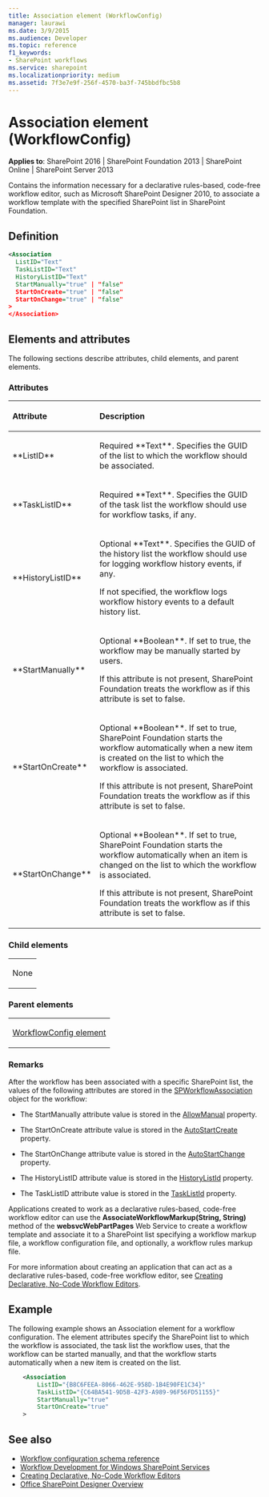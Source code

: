 ```yaml
---
title: Association element (WorkflowConfig)
manager: laurawi
ms.date: 3/9/2015
ms.audience: Developer
ms.topic: reference
f1_keywords:
- SharePoint workflows
ms.service: sharepoint
ms.localizationpriority: medium
ms.assetid: 7f3e7e9f-256f-4570-ba3f-745bbdfbc5b8
---
```


# Association element (WorkflowConfig)

**Applies to**: SharePoint 2016 | SharePoint Foundation 2013 | SharePoint Online | SharePoint Server 2013

Contains the information necessary for a declarative rules-based, code-free workflow editor, such as Microsoft SharePoint Designer 2010, to associate a workflow template with the specified SharePoint list in SharePoint Foundation.

## Definition

```XML
<Association
  ListID="Text"
  TaskListID="Text"
  HistoryListID="Text"
  StartManually="true" | "false"
  StartOnCreate="true" | "false"
  StartOnChange="true" | "false"
>
</Association>
```

## Elements and attributes

The following sections describe attributes, child elements, and parent elements.

### Attributes
<table>
<colgroup>
<col width="20%" />
<col width="80%" />
</colgroup>
<thead>
<tr class="header">
<th align="left"><p>Attribute</p></th>
<th align="left"><p>Description</p></th>
</tr>
</thead>
<tbody>
<tr class="even">
<td align="left"><p>**ListID**</p></td>
<td align="left"><p>Required **Text**. Specifies the GUID of the list to which the workflow should be associated.</p></td>
</tr>
<tr class="odd">
<td align="left"><p>**TaskListID**</p></td>
<td align="left"><p>Required **Text**. Specifies the GUID of the task list the workflow should use for workflow tasks, if any.</p></td>
</tr>
<tr class="even">
<td align="left"><p>**HistoryListID**</p></td>
<td align="left"><p>Optional **Text**. Specifies the GUID of the history list the workflow should use for logging workflow history events, if any.</p>
<p>If not specified, the workflow logs workflow history events to a default history list.</p></td>
</tr>
<tr class="odd">
<td align="left"><p>**StartManually**</p></td>
<td align="left"><p>Optional **Boolean**. If set to true, the workflow may be manually started by users.</p>
<p>If this attribute is not present, SharePoint Foundation treats the workflow as if this attribute is set to false.</p></td>
</tr>
<tr class="even">
<td align="left"><p>**StartOnCreate**</p></td>
<td align="left"><p>Optional **Boolean**. If set to true, SharePoint Foundation starts the workflow automatically when a new item is created on the list to which the workflow is associated.</p>
<p>If this attribute is not present, SharePoint Foundation treats the workflow as if this attribute is set to false.</p></td>
</tr>
<tr class="odd">
<td align="left"><p>**StartOnChange**</p></td>
<td align="left"><p>Optional **Boolean**. If set to true, SharePoint Foundation starts the workflow automatically when an item is changed on the list to which the workflow is associated.</p>
<p>If this attribute is not present, SharePoint Foundation treats the workflow as if this attribute is set to false.</p></td>
</tr>
</tbody>
</table>

### Child elements

<table>
<colgroup>
<col width="100%" />
</colgroup>
<tbody>
<tr class="odd">
<td align="left"><p>None</p></td>
</tr>
</tbody>
</table>

### Parent elements

<table>
<colgroup>
<col width="100%" />
</colgroup>
<tbody>
<tr class="odd">
<td align="left"><p><span sdata="link"><a href="workflowconfig-element.md">WorkflowConfig element</a></span></p></td>
</tr>
</tbody>
</table>

### Remarks

After the workflow has been associated with a specific SharePoint list, the values of the following attributes are stored in the [SPWorkflowAssociation](https://msdn.microsoft.com/library/office/microsoft.sharepoint.workflow.spworkflowassociation.aspx) object for the workflow:

- The StartManually attribute value is stored in the [AllowManual](https://msdn.microsoft.com/library/office/microsoft.sharepoint.workflow.spworkflowassociation.allowmanual.aspx) property.

- The StartOnCreate attribute value is stored in the [AutoStartCreate](https://msdn.microsoft.com/library/office/microsoft.sharepoint.workflow.spworkflowassociation.autostartcreate.aspx) property.

- The StartOnChange attribute value is stored in the [AutoStartChange](https://msdn.microsoft.com/library/office/microsoft.sharepoint.workflow.spworkflowassociation.autostartchange.aspx) property.

- The HistoryListID attribute value is stored in the [HistoryListId](https://msdn.microsoft.com/library/office/microsoft.sharepoint.workflow.spworkflowassociation.historylistid.aspx) property.

- The TaskListID attribute value is stored in the [TaskListId](https://msdn.microsoft.com/library/office/microsoft.sharepoint.workflow.spworkflowassociation.tasklistid.aspx) property.

Applications created to work as a declarative rules-based, code-free workflow editor can use the **AssociateWorkflowMarkup(String, String)** method of the **websvcWebPartPages** Web Service to create a workflow template and associate it to a SharePoint list specifying a workflow markup file, a workflow configuration file, and optionally, a workflow rules markup file.

For more information about creating an application that can act as a declarative rules-based, code-free workflow editor, see [Creating Declarative, No-Code Workflow Editors](https://msdn.microsoft.com/library/office/bb417436.aspx).

## Example

The following example shows an Association element for a workflow configuration. The element attributes specify the SharePoint list to which the workflow is associated, the task list the workflow uses, that the workflow can be started manually, and that the workflow starts automatically when a new item is created on the list.

```XML
    <Association
        ListID="{B8C6FEEA-8066-462E-958D-1B4E90FE1C34}"
        TaskListID="{C64BA541-9D5B-42F3-A989-96F56FD51155}"
        StartManually="true"
        StartOnCreate="true"
    >
```

## See also

- [Workflow configuration schema reference](workflow-configuration-schema-reference.md)
- [Workflow Development for Windows SharePoint Services](https://msdn.microsoft.com/library/office/ms414613.aspx)
- [Creating Declarative, No-Code Workflow Editors](https://msdn.microsoft.com/library/office/bb417436.aspx)
- [Office SharePoint Designer Overview](https://msdn.microsoft.com/library/office/ms454098.aspx)







